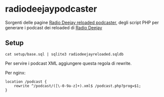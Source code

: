 # radiodeejaypodcaster
Sorgenti delle pagine [Radio Deejay reloaded podcaster](http://deejayreloadedpodcast.maxxer.it/), degli script PHP per generare i podcast dei reloaded di [Radio Deejay](http://www.deejay.it)

## Setup

```
cat setup/base.sql | sqlite3 radiodeejayreloaded.sqldb
```

Per servire i podcast XML aggiungere questa regola di rewrite. 

Per nginx:
```
location /podcast {
    rewrite ^/podcast/([\-0-9a-z]+).xml$ /podcast.php?prog=$1;
}
```